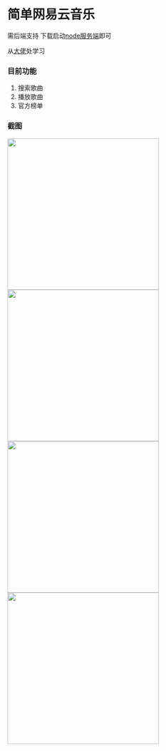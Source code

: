 # 简单网易云音乐

需后端支持
下载启动[node服务端](https://github.com/Binaryify/NeteaseCloudMusicApi)即可

从[大佬](https://github.com/sqaiyan/NeteaseMusicWxMiniApp)处学习
### 目前功能
1. 搜索歌曲
2. 播放歌曲
3. 官方榜单

### 截图
<image width="340" src="https://github.com/YuSheng816/wx_CloudMusicPractice/blob/master/images/index.jpg"/>

<image width="340" src="https://github.com/YuSheng816/wx_CloudMusicPractice/blob/master/images/songSheet.jpg"/>

<image width="340" src="https://github.com/YuSheng816/wx_CloudMusicPractice/blob/master/images/search.jpg"/>

<image width="340" src="https://github.com/YuSheng816/wx_CloudMusicPractice/blob/master/images/player.png"/>

